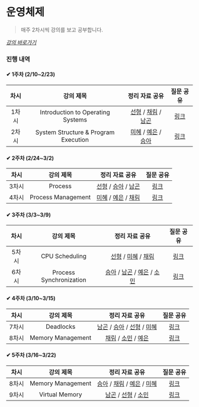 # 운영체제

> 매주 2차시씩 강의를 보고 공부합니다.

_[강의 바로가기](http://www.kocw.net/home/cview.do?cid=3646706b4347ef09)_

### 진행 내역

#### ✔ 1주차 (2/10~2/23)

| 차시 | 강의 제목 | 정리 자료 공유 | 질문 공유 |
| :-----: | :-----: | :-----: | :-----: | 
| 1차시 | Introduction to Operating Systems | [선형](https://indecisive-phalange-003.notion.site/1-86270d0b949c49ad801f79e894aa23db) / [채림](https://www.notion.so/OS-065ee7ac516c43188d04569a13f1a3ce) / [남곤](https://ng-lee.notion.site/1-fe2e403f11724e01aeece6ded0079d36) | [링크](https://github.com/SSAFY-S0914/CS-Study/blob/main/1.%20%EC%9A%B4%EC%98%81%EC%B2%B4%EC%A0%9C/%EC%A7%88%EB%AC%B8%EB%AA%A9%EB%A1%9D/1%EC%A3%BC%EC%B0%A8.md) |
| 2차시 | System Structure & Program Execution | [미혜](https://hye12.notion.site/System-Structure-Program-Execution-d21895dfca724048a7ba764469cb11bc) / [예은](https://available-carol-098.notion.site/8cea3f8a5d094d118861f0bbc15dbe5d) / [승아](https://substantial-radish-aee.notion.site/System-Structure-Program-Execution-84d914998e644c10bf279de626b8661c) | [링크](https://github.com/SSAFY-S0914/CS-Study/blob/main/1.%20%EC%9A%B4%EC%98%81%EC%B2%B4%EC%A0%9C/%EC%A7%88%EB%AC%B8%EB%AA%A9%EB%A1%9D/2%EC%A3%BC%EC%B0%A8.md) |

#### ✔ 2주차 (2/24~3/2)

| 차시 | 강의 제목 | 정리 자료 공유 | 질문 공유 |
| :-----: | :-----: | :-----: | :-----: | 
| 3차시 | Process | [선형]() / [승아](https://substantial-radish-aee.notion.site/Process-c0148844f9ca4f20be31926f8d376e53) / [남곤](https://ng-lee.notion.site/3-0930b8051ada45fcbef1a7a0ed9a6666) | [링크](https://github.com/SSAFY-S0914/CS-Study/blob/main/1.%20%EC%9A%B4%EC%98%81%EC%B2%B4%EC%A0%9C/%EC%A7%88%EB%AC%B8%EB%AA%A9%EB%A1%9D/3%EC%A3%BC%EC%B0%A8.md) |
| 4차시 | Process Management | [미혜](https://www.notion.so/hye12/Process-69c53efad01441d2b44be76ae86ab61c?pvs=4) / [예은](https://available-carol-098.notion.site/OS-8000e2989a5a46018a044b091afe6ca4) / [채림](https://tropical-border-e6f.notion.site/Process-Management-f9bd5f5b6dba42ffa6f531aad255a399) | [링크](https://github.com/SSAFY-S0914/CS-Study/blob/main/1.%20%EC%9A%B4%EC%98%81%EC%B2%B4%EC%A0%9C/%EC%A7%88%EB%AC%B8%EB%AA%A9%EB%A1%9D/4%EC%A3%BC%EC%B0%A8.md) |

#### ✔ 3주차 (3/3~3/9)

| 차시 | 강의 제목 | 정리 자료 공유 | 질문 공유 |
| :-----: | :-----: | :-----: | :-----: | 
| 5차시 | CPU Scheduling | [선형](https://indecisive-phalange-003.notion.site/1-86270d0b949c49ad801f79e894aa23db) / [미혜]() / [채림](https://tropical-border-e6f.notion.site/CPU-Scheduling-da4bcb439c81498bb41974f80c4264e0) | [링크](https://github.com/SSAFY-S0914/CS-Study/blob/main/1.%20%EC%9A%B4%EC%98%81%EC%B2%B4%EC%A0%9C/%EC%A7%88%EB%AC%B8%EB%AA%A9%EB%A1%9D/5%EC%A3%BC%EC%B0%A8.md) |
| 6차시 | Process Synchronization | [승아](https://substantial-radish-aee.notion.site/Process-Synchronization-6654afcaa8d84502b2c36fd52e8ad197) / [남곤](https://ng-lee.notion.site/6-9a54aad1a85e4144a088d0b97f06a2b4) / [예은](https://available-carol-098.notion.site/Process-cc63b3fb31584971889892cf7951c195) / [소민](https://www.notion.so/0309-6c931d4f95da41b2824eea7c370ad014?pvs=4) | [링크](https://github.com/SSAFY-S0914/CS-Study/blob/main/1.%20%EC%9A%B4%EC%98%81%EC%B2%B4%EC%A0%9C/%EC%A7%88%EB%AC%B8%EB%AA%A9%EB%A1%9D/6%EC%A3%BC%EC%B0%A8.md) |

#### ✔ 4주차 (3/10~3/15)

| 차시 | 강의 제목 | 정리 자료 공유 | 질문 공유 |
| :-----: | :-----: | :-----: | :-----: | 
| 7차시 | Deadlocks | [남곤](https://ng-lee.notion.site/7-af15d01fc1c948819e8676d939e41b86) / [승아](https://substantial-radish-aee.notion.site/Deadlocks-6de4d02a8826470d87149b43a2eb3e08) / [선형](https://indecisive-phalange-003.notion.site/4-6e63455d885745119d45b9f528a89858) / [미혜]() | [링크](https://github.com/SSAFY-S0914/CS-Study/blob/main/1.%20%EC%9A%B4%EC%98%81%EC%B2%B4%EC%A0%9C/%EC%A7%88%EB%AC%B8%EB%AA%A9%EB%A1%9D/7%EC%A3%BC%EC%B0%A8.md) |
| 8차시 | Memory Management | [채림]() / [소민](https://www.notion.so/0315-5d59070b4feb4cdfa96e937bc93b601c?pvs=4) / [예은](https://www.notion.so/OS-8000e2989a5a46018a044b091afe6ca4) | [링크](https://github.com/SSAFY-S0914/CS-Study/blob/main/1.%20%EC%9A%B4%EC%98%81%EC%B2%B4%EC%A0%9C/%EC%A7%88%EB%AC%B8%EB%AA%A9%EB%A1%9D/8-1%EC%A3%BC%EC%B0%A8.md) |

#### ✔ 5주차 (3/16~3/22)

| 차시 | 강의 제목 | 정리 자료 공유 | 질문 공유 |
| :-----: | :-----: | :-----: | :-----: | 
| 8차시 | Memory Management | [승아](https://substantial-radish-aee.notion.site/Memory-Management-2-5892e0395a104d5ca25b57c68a9d4010) / [채림](https://tropical-border-e6f.notion.site/Memory-Management-3-4-9d3d753401d947cbb55cf4dbb08459cb) / [예은]() / [미혜]() | [링크]() |
| 9차시 | Virtual Memory | [남곤]() / [선형]() / [소민]() | [링크]() |
